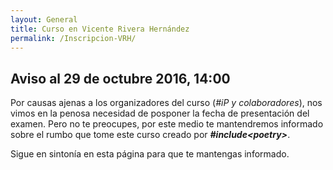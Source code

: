 ```yaml
---
layout: General
title: Curso en Vicente Rivera Hernández
permalink: /Inscripcion-VRH/
---
```


## Aviso al 29 de octubre 2016, 14:00

Por causas ajenas a los organizadores del curso (*#iP y colaboradores*), nos vimos en la penosa necesidad de posponer la fecha de presentación del examen. Pero no te preocupes, por este medio te mantendremos informado sobre el rumbo que tome este curso creado por ***#include\<poetry>***.

Sigue en sintonía en esta página para que te mantengas informado.